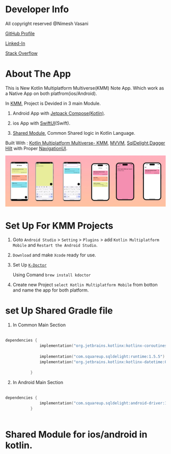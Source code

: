 # Developer Info

All copyright reserved @Nimesh Vasani 

[GitHub Profile](https://github.com/NimeshVasani)

[Linked-In](https://www.linkedin.com/in/nimesh-vasani-99b642154/)

[Stack Overflow](https://stackoverflow.com/users/16579306/nimesh-vasani)

# About The App

This is New Kotlin Multiplatform Multiverse(KMM) Note App. Which work as a Native App on both platfrom(ios/Android).

In [KMM](https://kotlinlang.org/docs/multiplatform-mobile-getting-started.html), Project is Devided in 3 main Module.


1. Android App with [Jetpack Compose(Kotlin)](https://developer.android.com/jetpack/compose/tutorial?gclid=Cj0KCQjwxMmhBhDJARIsANFGOStPh7YOhBtFQyU3ILofDIjPxYDfbZmn59vEFwi9er06EG8tu9WryIwaAnDhEALw_wcB&gclsrc=aw.ds).

2. ios App with [SwiftUI](https://developer.apple.com/tutorials/swiftui)(Swift).

3. [Shared Module](https://kotlinlang.org/docs/multiplatform-mobile-understand-project-structure.html#shared-module), Common Shared logic in Kotlin Language. 


Built With : [Kotlin Multiplatform Multiverse- KMM](https://kotlinlang.org/docs/multiplatform-mobile-getting-started.html),
             [MVVM](https://developer.android.com/topic/libraries/architecture/viewmodel?gclid=CjwKCAjw5dqgBhBNEiwA7PryaEGGNXBuF_269i5vAml9SedixRgYXYfktdB8NOZm__qJWmdN6hpUahoC2IQQAvD_BwE&gclsrc=aw.ds#kotlin_1),
             [SqlDelight](https://kotlinlang.org/docs/multiplatform-mobile-ktor-sqldelight.html),[Dagger Hilt](https://developer.android.com/training/dependency-injection/hilt-android) with Proper [NavigationUI](https://developer.android.com/guide/navigation/navigation-getting-started).
                         
![alt text](https://github.com/NimeshVasani/KMM-NoteApp/blob/main/SnapShots/All_Screens.png)

# Set Up For KMM Projects

1. Goto `Android Studio` > `Setting` > `Plugins` > add `Kotlin Multiplatform Mobile` and `Restart the Android Studio`. 
2. `Download` and make `Xcode` ready for use. 
3. Set Up [`K-Doctor`](https://kotlinlang.org/docs/multiplatform-mobile-setup.html#check-your-environment)

   Using Comand `brew install kdoctor`
   
4. Create new Project `select Kotlin Multiplatform Mobile` from botton and name the app for both platform. 

# set Up Shared Gradle file 

1. In Common Main Section 

 ```kotlin 

dependencies {
                implementation("org.jetbrains.kotlinx:kotlinx-coroutines-core:1.6.4")

                implementation("com.squareup.sqldelight:runtime:1.5.5")
                implementation("org.jetbrains.kotlinx:kotlinx-datetime:0.4.0")

            }
 ```
 
 2. In Android Main Section 
 
 ```kotlin
 
 dependencies {
                implementation("com.squareup.sqldelight:android-driver:1.5.5")
            }
            
```

# Shared Module for ios/android in kotlin. 



             
